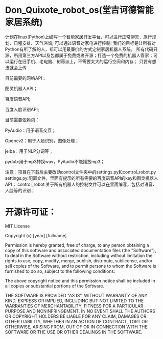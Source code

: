 # Don_Quixote_robot_os(堂吉诃德智能家居系统)
计划在linux(Python)上编写一个智能家居开发平台，可以进行正常聊天，旅行规划、日程安排、天气咨询; 可以通过语音对家电进行控制;
我们的目标是让所有对Python有所了解的人，都可以用最廉价的方式定制家居机器人系统。
所有代码开源，所用第三方API以及包都属于免费或者开源；打造一个免费的机器人管家；可以运行在旧手机、老电脑、树莓派上，不需要太大的运行空间和内存；
只要有想法就会上传

目前需要的网络API：

图灵机器人API；

百度语音API;

百度人脸识别API;


目前需要依赖包：

PyAudio：用于语音交互；

Opencv2：用于人脸识别，图像处理；

jeiba：用于NLP分词等；

pydub:用于mp3转换wav，PyAudio不能播放mp3；


注意：项目在下载后主要改动control文件夹中的settings.py和control_robot.py
settings.py:配置文件，里面有提示的所有需要的百度语音API的key和图灵机器人API；
control_robot:关于所有机器人的控制文件可以在里面编写，包括对语音、人脸等的识别；

# 开源许可证：

MIT License

Copyright (c) [year] [fullname]

Permission is hereby granted, free of charge, to any person obtaining a copy
of this software and associated documentation files (the "Software"), to deal
in the Software without restriction, including without limitation the rights
to use, copy, modify, merge, publish, distribute, sublicense, and/or sell
copies of the Software, and to permit persons to whom the Software is
furnished to do so, subject to the following conditions:

The above copyright notice and this permission notice shall be included in all
copies or substantial portions of the Software.

THE SOFTWARE IS PROVIDED "AS IS", WITHOUT WARRANTY OF ANY KIND, EXPRESS OR
IMPLIED, INCLUDING BUT NOT LIMITED TO THE WARRANTIES OF MERCHANTABILITY,
FITNESS FOR A PARTICULAR PURPOSE AND NONINFRINGEMENT. IN NO EVENT SHALL THE
AUTHORS OR COPYRIGHT HOLDERS BE LIABLE FOR ANY CLAIM, DAMAGES OR OTHER
LIABILITY, WHETHER IN AN ACTION OF CONTRACT, TORT OR OTHERWISE, ARISING FROM,
OUT OF OR IN CONNECTION WITH THE SOFTWARE OR THE USE OR OTHER DEALINGS IN THE
SOFTWARE.
